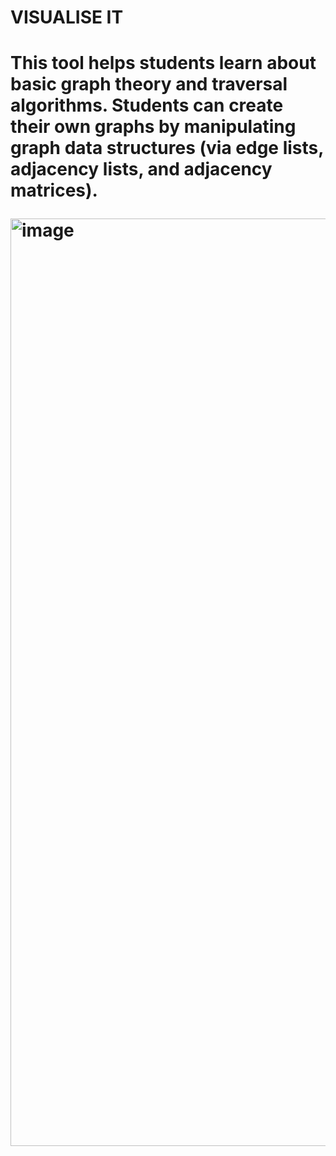 <h1>VISUALISE IT<h1>

This tool helps students learn about basic graph theory and traversal algorithms. Students can create their own graphs by manipulating graph data 
structures (via edge lists, adjacency lists, and adjacency matrices).

<img width="1484" alt="image" src="https://user-images.githubusercontent.com/54029493/193501179-a06eb502-d0ee-4b6e-98fc-ff7693ea88b0.png">
